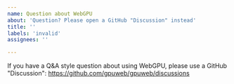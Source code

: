```yaml
---
name: Question about WebGPU
about: 'Question? Please open a GitHub "Discussion" instead'
title: ''
labels: 'invalid'
assignees: ''

---
```


If you have a Q&A style question about using WebGPU, please use a GitHub "Discussion":
https://github.com/gpuweb/gpuweb/discussions
